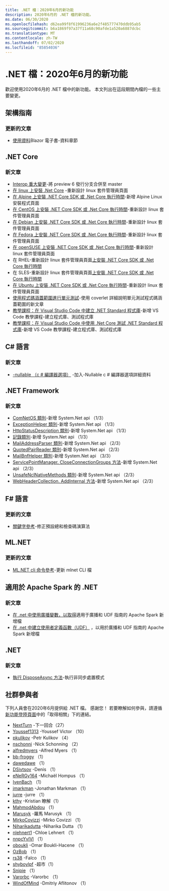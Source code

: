 ```yaml
---
title: .NET 檔：2020年6月的新功能
description: 2020年6月的 .NET 檔的新功能。
ms.date: 06/30/2020
ms.openlocfilehash: d62ea99f8f61996236a6e2f485777470ddb95ab5
ms.sourcegitcommit: b6a1869f97a37f11a68c90afde1a520a6887dcbc
ms.translationtype: MT
ms.contentlocale: zh-TW
ms.lasthandoff: 07/02/2020
ms.locfileid: "85854036"
---
```

# <a name="net-docs-whats-new-for-june-2020"></a>.NET 檔：2020年6月的新功能

歡迎使用2020年6月的 .NET 檔中的新功能。 本文列出在這段期間內檔的一些主要變更。

## <a name="architecture-guides"></a>架構指南

### <a name="updated-articles"></a>更新的文章

- [使用資料](/dotnet/architecture/blazor-for-web-forms-developers/data)Blazor 電子書-資料章節

## <a name="net-core"></a>.NET Core

### <a name="new-articles"></a>新文章

- [Interop 重大變更](/dotnet/core/compatibility/interop)-將 preview 6 發行分支合併至 master
- [在 linux 上安裝 .Net Core](/dotnet/core/install/linux) -重新設計 linux 套件管理員頁面
- [在 Alpine 上安裝 .NET Core SDK 或 .Net Core 執行時間](/dotnet/core/install/linux-alpine)-新增 Alpine Linux 安裝程式頁面
- [在 CentOS 上安裝 .NET Core SDK 或 .Net Core 執行時間](/dotnet/core/install/linux-centos)-重新設計 linux 套件管理員頁面
- [在 Debian 上安裝 .NET Core SDK 或 .Net Core 執行時間](/dotnet/core/install/linux-debian)-重新設計 linux 套件管理員頁面
- [在 Fedora 上安裝 .NET Core SDK 或 .Net Core 執行時間](/dotnet/core/install/linux-fedora)-重新設計 linux 套件管理員頁面
- [在 openSUSE 上安裝 .NET Core SDK 或 .Net Core 執行時間](/dotnet/core/install/linux-opensuse)-重新設計 linux 套件管理員頁面
- 在 RHEL-重新設計 linux 套件管理員頁面[上安裝 .NET Core SDK 或 .Net Core 執行時間](/dotnet/core/install/linux-rhel)
- 在 SLES-重新設計 linux 套件管理員頁面[上安裝 .NET Core SDK 或 .Net Core 執行時間](/dotnet/core/install/linux-sles)
- [在 Ubuntu 上安裝 .NET Core SDK 或 .Net Core 執行時間](/dotnet/core/install/linux-ubuntu)-重新設計 linux 套件管理員頁面
- [使用程式碼涵蓋範圍進行單元測試](/dotnet/core/testing/unit-testing-code-coverage)-使用 coverlet 詳細說明單元測試程式碼涵蓋範圍的新文章
- [教學課程：在 Visual Studio Code 中建立 .NET Standard 程式庫](/dotnet/core/tutorials/library-with-visual-studio-code)-新增 VS Code 教學課程-建立程式庫、測試程式庫
- [教學課程：在 Visual Studio Code 中使用 .Net Core 測試 .NET Standard 程式庫](/dotnet/core/tutorials/testing-library-with-visual-studio-code)-新增 VS Code 教學課程-建立程式庫、測試程式庫

## <a name="c-language"></a>C# 語言

### <a name="new-articles"></a>新文章

- [-nullable （c # 編譯器選項）](/dotnet/csharp/language-reference/compiler-options/nullable-compiler-option) -加入-Nullable c # 編譯器選項詳細資料

## <a name="net-framework"></a>.NET Framework

### <a name="new-articles"></a>新文章

- [ComNetOS 類別](/dotnet/framework/additional-apis/system.net.comnetos)-新增 System.Net api （1/3）
- [ExceptionHelper 類別](/dotnet/framework/additional-apis/system.net.exceptionhelper)-新增 System.Net api （1/3）
- [HttpStatusDescription 類別](/dotnet/framework/additional-apis/system.net.httpstatusdescription)-新增 System.Net api （1/3）
- [記錄類別](/dotnet/framework/additional-apis/system.net.logging)-新增 System.Net api （1/3）
- [MailAddressParser 類別](/dotnet/framework/additional-apis/system.net.mail.mailaddressparser)-新增 System.Net api （2/3）
- [QuotedPairReader 類別](/dotnet/framework/additional-apis/system.net.mail.quotedpairreader)-新增 System.Net api （2/3）
- [MailBnfHelper 類別](/dotnet/framework/additional-apis/system.net.mime.mailbnfhelper)-新增 System.Net api （3/3）
- [ServicePointManager. CloseConnectionGroups 方法](/dotnet/framework/additional-apis/system.net.servicepointmanager.closeconnectiongroups)-新增 System.Net api （2/3）
- [UnsafeNclNativeMethods 類別](/dotnet/framework/additional-apis/system.net.unsafenclnativemethods)-新增 System.Net api （2/3）
- [WebHeaderCollection. AddInternal 方法](/dotnet/framework/additional-apis/system.net.webheadercollection.addinternal)-新增 System.Net api （2/3）

## <a name="f-language"></a>F# 語言

### <a name="updated-articles"></a>更新的文章

- [關鍵字參考](/dotnet/fsharp/language-reference/keyword-reference)-修正預設總和檢查碼演算法

## <a name="mlnet"></a>ML.NET

### <a name="updated-articles"></a>更新的文章

- [ML.NET cli 命令參考](/dotnet/machine-learning/reference/ml-net-cli-reference)-更新 mlnet CLI 檔

## <a name="net-for-apache-spark"></a>適用於 Apache Spark 的 .NET

### <a name="new-articles"></a>新文章

- [在 .net 中使用廣播變數，以取得](/dotnet/spark/how-to-guides/broadcast-guide)適用于廣播和 UDF 指南的 Apache Spark 新增檔
- [在 .net 中建立使用者定義函數（UDF）](/dotnet/spark/how-to-guides/udf-guide) ，以用於廣播和 UDF 指南的 Apache Spark 新增檔

## <a name="net"></a>.NET

### <a name="new-articles"></a>新文章

- [執行 DisposeAsync 方法](/dotnet/standard/garbage-collection/implementing-disposeasync)-執行非同步處置模式

## <a name="community-contributors"></a>社群參與者

下列人員會在2020年6月提供給 .NET 檔。 感謝您！ 若要瞭解如何參與，請遵循[新功能登陸頁面](index.yml)中的「取得相關」下的連結。

- [NextTurn](https://github.com/NextTurn) -下一回合（27）
- [Youssef1313](https://github.com/Youssef1313) -Youssef Victor （10）
- [pkulikov](https://github.com/pkulikov) -Petr Kulikov （4）
- [nschonni](https://github.com/nschonni) -Nick Schonning （2）
- [alfredmyers](https://github.com/alfredmyers) -Alfred Myers （1）
- [bb-froggy](https://github.com/bb-froggy) （1）
- [dawedawe](https://github.com/dawedawe) （1）
- [DSivtsov](https://github.com/DSivtsov) -Denis （1）
- [eNeRGy164](https://github.com/eNeRGy164) -Michaël Hompus （1）
- [IvenBach](https://github.com/IvenBach) （1）
- [jmarkman](https://github.com/jmarkman) -Jonathan Markman （1）
- [jurre](https://github.com/jurre) -jurre （1）
- [kthy](https://github.com/kthy) -Kristian 瞭解（1）
- [MahmodAbdou](https://github.com/MahmodAbdou) （1）
- [Marusyk](https://github.com/Marusyk) -羅馬 Marusyk （1）
- [MirkoCovizzi](https://github.com/MirkoCovizzi) -Mirko Covizzi （1）
- [Niharikadutta](https://github.com/Niharikadutta) -Niharika Dutta （1）
- [nlehnert1](https://github.com/nlehnert1) -Chloe Lehnert （1）
- [nnpcYvIVl](https://github.com/nnpcYvIVl) （1）
- [oboukli](https://github.com/oboukli) -Omar Boukli-Hacene （1）
- [OzBob](https://github.com/OzBob) （1）
- [rs38](https://github.com/rs38) -Falco （1）
- [shyboylpf](https://github.com/shyboylpf) -超市（1）
- [Snipie](https://github.com/Snipie) （1）
- [Varorbc](https://github.com/Varorbc) -Varorbc （1）
- [WindOfMind](https://github.com/WindOfMind) -Dmitriy Aflitonov （1）
